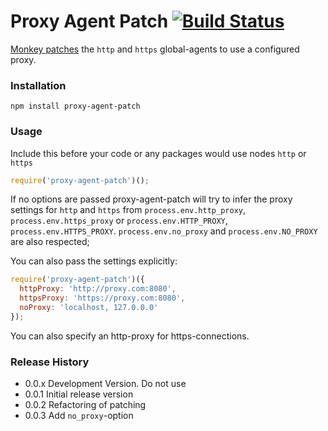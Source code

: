 # Proxy Agent Patch [![Build Status](https://travis-ci.org/luhmann/proxy-agent-patch.svg?branch=master)](https://travis-ci.org/luhmann/proxy-agent-patch)

[Monkey patches](https://en.wikipedia.org/wiki/Monkey_patch) the `http` and `https` global-agents to use a configured proxy.

### Installation
`npm install proxy-agent-patch`

### Usage

Include this before your code or any packages would use nodes `http` or `https`

```js
require('proxy-agent-patch')();
```

If no options are passed proxy-agent-patch will try to infer the proxy settings for `http` and `https` from
`process.env.http_proxy`, `process.env.https_proxy` or `process.env.HTTP_PROXY`, `process.env.HTTPS_PROXY`.
`process.env.no_proxy` and `process.env.NO_PROXY` are also respected;

You can also pass the settings explicitly:

```js
require('proxy-agent-patch')({
  httpProxy: 'http://proxy.com:8080',
  httpsProxy: 'https://proxy.com:8080',
  noProxy: 'localhost, 127.0.0.0'
});
```
You can also specify an http-proxy for https-connections.

### Release History
* 0.0.x Development Version. Do not use
* 0.0.1 Initial release version
* 0.0.2 Refactoring of patching
* 0.0.3 Add `no_proxy`-option
